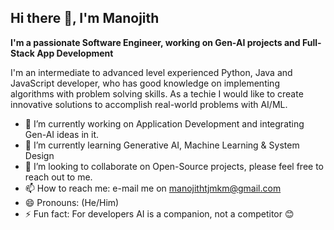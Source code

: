 ## Hi there 👋, I'm Manojith  

**I'm a passionate Software Engineer, working on Gen-AI projects and Full-Stack App Development**

I'm an intermediate to advanced level experienced Python, Java and JavaScript developer, who has good knowledge on implementing algorithms with problem solving skills. As a techie I would like to create innovative solutions to accomplish real-world problems with AI/ML.

- 🔭 I’m currently working on Application Development and integrating Gen-AI ideas in it.
- 🌱 I’m currently learning Generative AI, Machine Learning & System Design
- 👯 I’m looking to collaborate on Open-Source projects, please feel free to reach out to me.
- 📫 How to reach me: e-mail me on manojithtjmkm@gmail.com
- 😄 Pronouns: (He/Him)
- ⚡ Fun fact: For developers AI is a companion, not a competitor 😊
